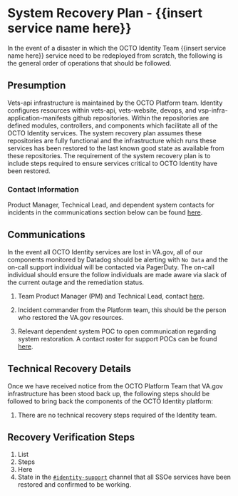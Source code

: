 # System Recovery Plan - {{insert service name here}}

In the event of a disaster in which the OCTO Identity Team {{insert service name here}} service need to be redeployed from scratch, the following is the general order of operations that should be followed.

## Presumption

Vets-api infrastructure is maintained by the OCTO Platform team. Identity configures resources within vets-api, vets-website, devops, and vsp-infra-application-manifests github repositories. Within the repositories are defined modules, controllers, and components which facilitate all of the OCTO Identity services. The system recovery plan assumes these repositories are fully functional and the infrastructure which runs these services has been restored to the last known good state as available from these repositories. The requirement of the system recovery plan is to include steps required to ensure services critical to OCTO Identity have been restored.

### Contact Information

Product Manager, Technical Lead, and dependent system contacts for incidents in the communications section below can be found [here](https://github.com/department-of-veterans-affairs/va.gov-team-sensitive/blob/master/teams/vsp/teams/Identity/Support-Contacts.md#identity-team-incident-contacts).

## Communications

In the event all OCTO Identity services are lost in VA.gov, all of our components monitored by Datadog should be alerting with `No Data` and the on-call support individual will be contacted via PagerDuty. The on-call individual should ensure the follow individuals are made aware via slack of the current outage and the remediation status.

1. Team Product Manager (PM) and Technical Lead, contact [here](https://github.com/department-of-veterans-affairs/va.gov-team-sensitive/blob/master/teams/vsp/teams/Identity/Support-Contacts.md#identity-team-leadership).

2. Incident commander from the Platform team, this should be the person who restored the VA.gov resources.

3. Relevant dependent system POC to open communication regarding system restoration. A contact roster for support POCs can be found [here](https://github.com/department-of-veterans-affairs/va.gov-team-sensitive/blob/master/teams/vsp/teams/Identity/Support-Contacts.md).

## Technical Recovery Details

Once we have received notice from the OCTO Platform Team that VA.gov infrastructure has been stood back up, the following steps should be followed to bring back the components of the OCTO Identity platform:

1. There are no technical recovery steps required of the Identity team.

## Recovery Verification Steps

1. List
2. Steps
3. Here
4. State in the [`#identity-support`](https://dsva.slack.com/archives/CSFV4QTKN) channel that all SSOe services have been restored and confirmed to be working.
